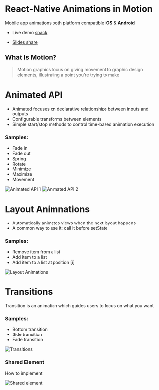 

 
# React-Native Animations in Motion

Mobile app animations both platform compatible **iOS** & **Android**

 * Live demo [snack](https://snack.expo.io/@innovaterz/motion)
 
* [Slides share](https://docs.google.com/presentation/d/1Ne6xmzMd-qZ0JRObe5skSg9XQcF9wa-Fa03OZJTMDEI/present?usp=sharing)

## What is Motion?
> Motion graphics focus on giving movement to graphic design elements, illustrating a point you’re trying to make


# Animated API
* Animated focuses on declarative relationships between inputs and outputs
* Configurable transforms between elements
* Simple start/stop methods to control time-based animation execution

### Samples:

- Fade in
- Fade out
- Spring
- Rotate
- Minimize
- Maximize
- Movement

![Animated API 1](demo/animated_api_1.gif)
![Animated API 2](demo/animated_api_2.gif)


# Layout Animnations
* Automatically animates views when the next layout happens
* A common way to use it: call it before  setState


### Samples:

- Remove item from a list
- Add item to a list
- Add item to a list at position [i]

![Layout Animations](demo/layout_animation.gif)


# Transitions
Transition is an animation which 
guides users to focus on what you want

### Samples:

- Bottom transition
- Side transition
- Fade transition


![Transitions](demo/transitions.gif)



### Shared Element
How to implement 

![Shared element](demo/shared_element.gif)
